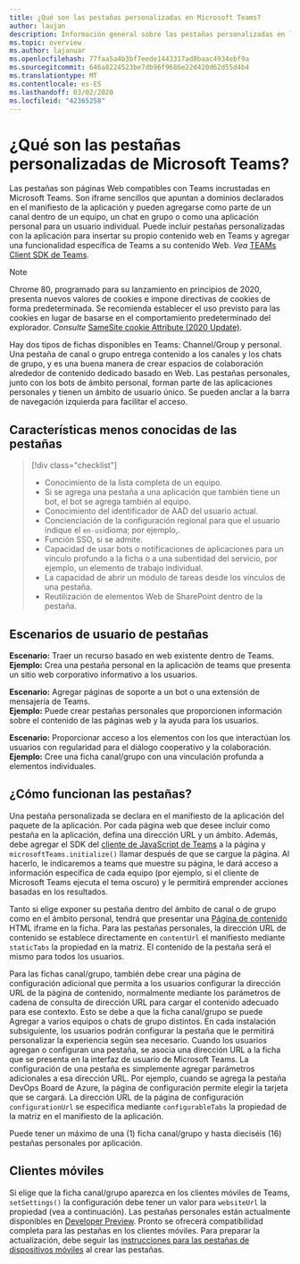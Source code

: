 ```yaml
---
title: ¿Qué son las pestañas personalizadas en Microsoft Teams?
author: laujan
description: Información general sobre las pestañas personalizadas en la plataforma de Microsoft Teams
ms.topic: overview
ms.author: lajanuar
ms.openlocfilehash: 77faa5a4b3bf7eede1443317ad8baac4934ebf9a
ms.sourcegitcommit: 646a8224523be7db96f9686e22d420d62d55d4b4
ms.translationtype: MT
ms.contentlocale: es-ES
ms.lasthandoff: 03/02/2020
ms.locfileid: "42365258"
---
```

# <a name="what-are-microsoft-teams-custom-tabs"></a>¿Qué son las pestañas personalizadas de Microsoft Teams?

Las pestañas son páginas Web compatibles con Teams incrustadas en Microsoft Teams. Son iframe sencillos que apuntan a dominios declarados en el manifiesto de la aplicación y pueden agregarse como parte de un canal dentro de un equipo, un chat en grupo o como una aplicación personal para un usuario individual. Puede incluir pestañas personalizadas con la aplicación para insertar su propio contenido web en Teams y agregar una funcionalidad específica de Teams a su contenido Web. *Vea* [TEAMs Client SDK de Teams](/javascript/api/overview/msteams-client).

> [!NOTE]
> Chrome 80, programado para su lanzamiento en principios de 2020, presenta nuevos valores de cookies e impone directivas de cookies de forma predeterminada. Se recomienda establecer el uso previsto para las cookies en lugar de basarse en el comportamiento predeterminado del explorador. *Consulte* [SameSite cookie Attribute (2020 Update)](../resources/samesite-cookie-update.md).

Hay dos tipos de fichas disponibles en Teams: Channel/Group y personal. Una pestaña de canal o grupo entrega contenido a los canales y los chats de grupo, y es una buena manera de crear espacios de colaboración alrededor de contenido dedicado basado en Web. Las pestañas personales, junto con los bots de ámbito personal, forman parte de las aplicaciones personales y tienen un ámbito de usuario único. Se pueden anclar a la barra de navegación izquierda para facilitar el acceso.

## <a name="lesser-known-tab-features"></a>Características menos conocidas de las pestañas

> [!div class="checklist"]
>
> * Conocimiento de la lista completa de un equipo.
> * Si se agrega una pestaña a una aplicación que también tiene un bot, el bot se agrega también al equipo.
> * Conocimiento del identificador de AAD del usuario actual.
> * Concienciación de la configuración regional para que el usuario indique el `en-us`idioma; por ejemplo,. 
> * Función SSO, si se admite.
> * Capacidad de usar bots o notificaciones de aplicaciones para un vínculo profundo a la ficha o a una subentidad del servicio, por ejemplo, un elemento de trabajo individual.
> * La capacidad de abrir un módulo de tareas desde los vínculos de una pestaña.
> * Reutilización de elementos Web de SharePoint dentro de la pestaña.

## <a name="tabs-user-scenarios"></a>Escenarios de usuario de pestañas

**Escenario:** Traer un recurso basado en web existente dentro de Teams. \
**Ejemplo:** Crea una pestaña personal en la aplicación de teams que presenta un sitio web corporativo informativo a los usuarios.

**Escenario:** Agregar páginas de soporte a un bot o una extensión de mensajería de Teams. \
**Ejemplo:** Puede crear pestañas personales que proporcionen información sobre el contenido de las páginas web y la ayuda para los usuarios.

**Escenario:** Proporcionar acceso a los elementos con los que interactúan los usuarios con regularidad para el diálogo cooperativo y la colaboración. \
**Ejemplo:** Cree una ficha canal/grupo con una vinculación profunda a elementos individuales.

## <a name="how-do-tabs-work"></a>¿Cómo funcionan las pestañas?

Una pestaña personalizada se declara en el manifiesto de la aplicación del paquete de la aplicación. Por cada página web que desee incluir como pestaña en la aplicación, defina una dirección URL y un ámbito. Además, debe agregar el SDK del [cliente de JavaScript de Teams](/javascript/api/overview/msteams-client) a la página y `microsoftTeams.initialize()` llamar después de que se cargue la página. Al hacerlo, le indicaremos a teams que muestre su página, le dará acceso a información específica de cada equipo (por ejemplo, si el cliente de Microsoft Teams ejecuta el tema oscuro) y le permitirá emprender acciones basadas en los resultados.

Tanto si elige exponer su pestaña dentro del ámbito de canal o de grupo como en el ámbito personal, tendrá que presentar una [Página de contenido](~/tabs/how-to/create-tab-pages/content-page.md) HTML iframe en la ficha. Para las pestañas personales, la dirección URL de contenido se establece directamente en `contentUrl` el manifiesto mediante `staticTabs` la propiedad en la matriz. El contenido de la pestaña será el mismo para todos los usuarios.

Para las fichas canal/grupo, también debe crear una página de configuración adicional que permita a los usuarios configurar la dirección URL de la página de contenido, normalmente mediante los parámetros de cadena de consulta de dirección URL para cargar el contenido adecuado para ese contexto. Esto se debe a que la ficha canal/grupo se puede Agregar a varios equipos o chats de grupo distintos. En cada instalación subsiguiente, los usuarios podrán configurar la pestaña que le permitirá personalizar la experiencia según sea necesario. Cuando los usuarios agregan o configuran una pestaña, se asocia una dirección URL a la ficha que se presenta en la interfaz de usuario de Microsoft Teams. La configuración de una pestaña es simplemente agregar parámetros adicionales a esa dirección URL. Por ejemplo, cuando se agrega la pestaña DevOps Board de Azure, la página de configuración permite elegir la tarjeta que se cargará. La dirección URL de la página de configuración `configurationUrl` se especifica mediante `configurableTabs` la propiedad de la matriz en el manifiesto de la aplicación.

Puede tener un máximo de una (1) ficha canal/grupo y hasta dieciséis (16) pestañas personales por aplicación.

## <a name="mobile-clients"></a>Clientes móviles

Si elige que la ficha canal/grupo aparezca en los clientes móviles de Teams, `setSettings()` la configuración debe tener un valor para `websiteUrl` la propiedad (vea a continuación). Las pestañas personales están actualmente disponibles en [Developer Preview](~/resources/dev-preview/developer-preview-intro.md). Pronto se ofrecerá compatibilidad completa para las pestañas en los clientes móviles. Para preparar la actualización, debe seguir las [instrucciones para las pestañas de dispositivos móviles](~/tabs/design/tabs-mobile.md) al crear las pestañas.
